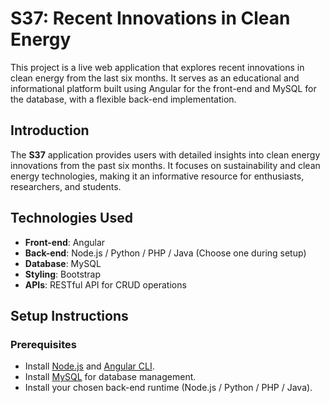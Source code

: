 # S37: Recent Innovations in Clean Energy

This project is a live web application that explores recent innovations in clean energy from the last six months. It serves as an educational and informational platform built using Angular for the front-end and MySQL for the database, with a flexible back-end implementation.

## Introduction

The **S37** application provides users with detailed insights into clean energy innovations from the past six months. It focuses on sustainability and clean energy technologies, making it an informative resource for enthusiasts, researchers, and students.

## Technologies Used

- **Front-end**: Angular
- **Back-end**: Node.js / Python / PHP / Java (Choose one during setup)
- **Database**: MySQL
- **Styling**: Bootstrap
- **APIs**: RESTful API for CRUD operations

## Setup Instructions

### Prerequisites
- Install [Node.js](https://nodejs.org/) and [Angular CLI](https://angular.io/cli).
- Install [MySQL](https://www.mysql.com/) for database management.
- Install your chosen back-end runtime (Node.js / Python / PHP / Java).
